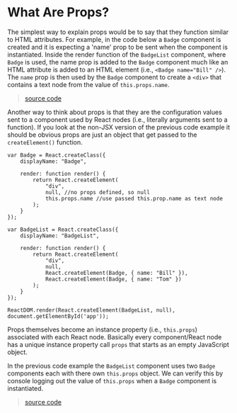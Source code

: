 # What Are Props?

The simplest way to explain props would be to say that they function similar to HTML attributes. For example, in the code below a `Badge` component is created and it is expecting a 'name' prop to be sent when the component is instantiated. Inside the render function of the `BadgeList` component, where `Badge` is used, the name prop is added to the `Badge` component much like an HTML attribute is added to an HTML element (i.e., `<Badge name="Bill" />`). The `name` prop is then used by the `Badge` component to create a `<div>` that contains a text node from the value of `this.props.name`.

> [source code](https://jsfiddle.net/codylindley/xcL8pff7/1/#tabs=js,result,html,resources)

Another way to think about props is that they are the configuration values sent to a component used by React nodes (i.e., literally arguments sent to a function). If you look at the non-JSX version of the previous code example it should be obvious props are just an object that get passed to the `createElement()` function.

```
var Badge = React.createClass({
	displayName: "Badge",

	render: function render() {
		return React.createElement(
			"div",
			null, //no props defined, so null
			this.props.name //use passed this.prop.name as text node
		);
	}
});

var BadgeList = React.createClass({
	displayName: "BadgeList",

	render: function render() {
		return React.createElement(
			"div",
			null,
			React.createElement(Badge, { name: "Bill" }),
			React.createElement(Badge, { name: "Tom" })
		);
	}
});

ReactDOM.render(React.createElement(BadgeList, null), document.getElementById('app'));
```

Props themselves become an instance property (i.e., `this.props`) associated with each React node. Basically every component/React node has a unique instance property call `props` that starts as an empty JavaScript object.

In the previous code example the `BadgeList` component uses two `Badge` components each with there own `this.props` object. We can verify this by console logging out the value of `this.props` when a `Badge` component is instantiated.

> [source code](https://jsfiddle.net/codylindley/Lv1zaudj/2/#tabs=js,result,html,resources)
